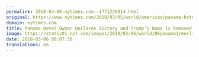```yaml
---
permalink: 2018-03-06-nytimes.com--1771220814.html
original: https://www.nytimes.com/2018/03/05/world/americas/panama-hotel-trump.html?partner=rss&amp;emc=rss
domain: nytimes.com
title: Panama Hotel Owner Declares Victory and Trump’s Name Is Removed
image: https://static01.nyt.com/images/2018/03/06/world/06panama1/merlin_135051165_1a6a73c0-9ece-4dda-8dbc-d916563da81a-mediumThreeByTwo440.jpg
date: 2018-03-06 08:07:56
translations: en
---
```


